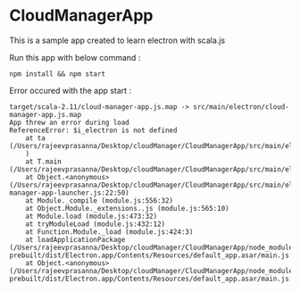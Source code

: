 # CloudManagerApp

This is a sample app created to learn electron with scala.js


Run this app with below command :

    npm install && npm start


Error occured with the app start :

    target/scala-2.11/cloud-manager-app.js.map -> src/main/electron/cloud-manager-app.js.map
    App threw an error during load
    ReferenceError: $i_electron is not defined
        at ta (/Users/rajeevprasanna/Desktop/cloudManager/CloudManagerApp/src/main/electron/file:/Users/rajeevprasanna/Desktop/cloudManager/CloudManagerApp/src/main/scala/CloudConnectionComponent.scala:31:18
        )
        at T.main (/Users/rajeevprasanna/Desktop/cloudManager/CloudManagerApp/src/main/electron/file:/Users/rajeevprasanna/Desktop/cloudManager/CloudManagerApp/src/main/scala/CloudConnectionComponent.scala:29:4)
        at Object.<anonymous> (/Users/rajeevprasanna/Desktop/cloudManager/CloudManagerApp/src/main/electron/cloud-manager-app-launcher.js:22:50)
        at Module._compile (module.js:556:32)
        at Object.Module._extensions..js (module.js:565:10)
        at Module.load (module.js:473:32)
        at tryModuleLoad (module.js:432:12)
        at Function.Module._load (module.js:424:3)
        at loadApplicationPackage (/Users/rajeevprasanna/Desktop/cloudManager/CloudManagerApp/node_modules/electron-prebuilt/dist/Electron.app/Contents/Resources/default_app.asar/main.js:288:12)
        at Object.<anonymous> (/Users/rajeevprasanna/Desktop/cloudManager/CloudManagerApp/node_modules/electron-prebuilt/dist/Electron.app/Contents/Resources/default_app.asar/main.js:330:5)
